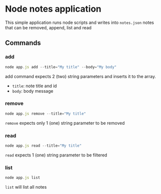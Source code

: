 # Node notes application
This simple application runs node scripts and writes into `notes.json` notes that can be removed, append, list and read

## Commands
### add
```javascript
node app.js add --title="My title" --body="My body"
```
add command expects 2 (two) string parameters and inserts it to the array.
* `title`: note title and id
* `body`: body message

### remove
```javascript
node app.js remove --title="My title"
```
`remove` expects only 1 (one) string parameter to be removed
### read
```javascript
node app.js read --title="My title"
```
`read` expects 1 (one) string parameter to be filtered

### list
```javascript
node app.js list
```
`list` will list all notes
